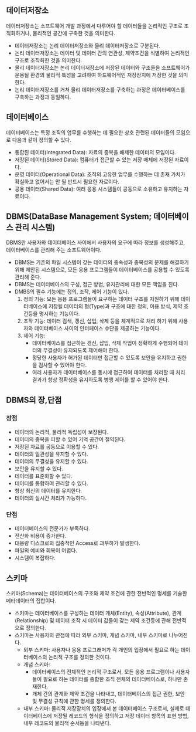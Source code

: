 ## 데이터저장소

데이터저장소는 소프트웨어 개발 과정에서 다루어야 할 데이터들을 논리적인 구조로 조직화하거나, 물리적인 공간에 구축한 것을 의미한다.

- 데이터저장소는 논리 데이터저장소와 물리 데이터저장소로 구분된다.
- 논리 데이터저장소는 데이터 및 데이터 간의 연관성, 제약조건을 식별하여 논리적인 구조로 조직화한 것을 의미한다.
- 물리 데이터저장소는 논리 데이터저장소에 저장된 데이터와 구조들을 소프트웨어가 운용될 환경의 물리적 특성을 고려하여 하드웨어적인 저장장치에 저장한 것을 의미한다.
- 논리 데이터저장소를 거쳐 물리 데이터저장소를 구축하는 과정은 데이터베이스를 구축하는 과정과 동일하다.

## 데이터베이스

데이터베이스는 특정 조직의 업무를 수행하는 데 필요한 상호 관련된 데이터들의 모임으로 다음과 같이 정의할 수 있다.

- 통합된 데이터(Integrated Data): 자료의 중복을 배제한 데이터의 모임이다.
- 저장된 데이터(Stored Data): 컴퓨터가 접근할 수 있는 저장 매체에 저장된 자료이다.
- 운영 데이터(Operational Data): 조직의 고유한 업무를 수행하는 데 존재 가치가 확실하고 없어서는 안 될 반드시 필요한 자료이다.
- 공용 데이터(Shared Data): 여러 응용 시스템들이 공동으로 소유하고 유지하는 자료이다.

## DBMS(DataBase Management System; 데이터베이스 관리 시스템)

DBMS란 사용자와 데이터베이스 사이에서 사용자의 요구에 따라 정보를 생성해주고, 데이터베이스를 관리해 주는 소프트웨어이다.

- DBMS는 기존의 파일 시스템이 갖는 데이터의 종속성과 중복성의 문제를 해결하기 위해 제안된 시스템으로, 모든 응용 프로그램들이 데이터베이스를 공용할 수 있도록 관리해 준다.
- DBMS는 데이터베이스의 구성, 접근 방법, 유지관리에 대한 모든 책임을 진다.
- DMBS의 필수 기능에는 정의, 조작, 제어 기능이 있다.
  1. 정의 기능: 모든 응용 프로그램들이 요구하는 데이터 구조를 지원하기 위해 데이터베이스에 저장될 데이터의 형(Type)과 구조에 대한 정의, 이용 방식, 제약 조건등을 명시하는 기능이다.
  2. 조작 기능: 데이터 검색, 갱신, 삽입, 삭제 등을 체계적으로 처리 하기 위해 사용자와 데이터베이스 사이의 인터페이스 수단을 제공하는 기능이다.
  3. 제어 기능:
     - 데이터베이스를 접근하는 갱신, 삽입, 삭제 작업이 정확하게 수행되어 데이터의 무결성이 유지되도록 제어해야 한다.
     - 정당한 사용자가 허가된 데이터만 접근할 수 있도록 보안을 유지하고 권한을 검사할 수 있어야 한다.
     - 여러 사용자가 데이터베이스를 동시에 접근하여 데이터를 처리할 때 처리 결과가 항상 정확성을 유지하도록 병행 제어를 할 수 있어야 한다.

## DBMS의 장,단점

### 장점

- 데이터의 논리적, 물리적 독립성이 보장된다.
- 데이터의 중복을 피할 수 있어 기억 공간이 절약된다.
- 저장된 자료를 공동으로 이용할 수 있다.
- 데이터의 일관성을 유지할 수 있다.
- 데이터의 무결성을 유지할 수 있다.
- 보안을 유지할 수 있다.
- 데이터를 표준화할 수 있다.
- 데이터를 통합하여 관리할 수 있다.
- 항상 최신의 데이터를 유지한다.
- 데이터의 실시간 처리가 가능하다.

### 단점

- 데이터베이스의 전문가가 부족하다.
- 전산화 비용이 증가한다.
- 대용량 디스크로의 집중적인 Access로 과부하가 발생한다.
- 파일의 예비와 회복이 어렵다.
- 시스템이 복잡하다.

## 스키마

스키마(Schema)는 데이터베이스의 구조와 제약 조건에 관한 전반적인 명세를 기술한 메타데이터의 집합이다.

- 스키마는 데이터베이스를 구성하는 데이터 개체(Entity), 속성(Attribute), 관계(Relationship) 및 데이터 조작 시 데이터 값들이 갖는 제약 조건등에 관해 전반적으로 정의한다.
- 스키마는 사용자의 관점에 따라 외부 스키마, 개념 스키마, 내부 스키마로 나누어진다.
  - 외부 스키마: 사용자나 응용 프로그래머가 각 개인의 입장에서 필요로 하는 데이터베이스의 논리적 구조를 정의한 것이다.
  - 개념 스키마:
    - 데이터베이스의 전체적인 논리적 구조로서, 모든 응용 프로그램이나 사용자들이 필요로 하는 데이터를 종합한 조직 전체의 데이터베이스로, 하나만 존재한다.
    - 개체 간의 관계와 제약 조건을 나타내고, 데이터베이스의 접근 권한, 보안 및 무결성 규칙에 관한 명세를 정의한다.
  - 내부 스키마: 물리적 저장장치의 입장에서 본 데이터베이스 구조로서, 실제로 데이터베이스에 저장될 레코드의 형식을 정의하고 저장 데이터 항목의 표현 방법, 내부 레코드의 물리적 순서등을 나타낸다.
